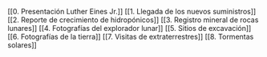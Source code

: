 [[0. Presentación Luther Eines Jr.]]
[[1. Llegada de los nuevos suministros]]
[[2. Reporte de crecimiento de hidropónicos]]
[[3. Registro mineral de rocas lunares]]
[[4. Fotografías del explorador lunar]]
[[5. Sitios de excavación]]
[[6. Fotografías de la tierra]]
[[7. Visitas de extraterrestres]]
[[8. Tormentas solares]]